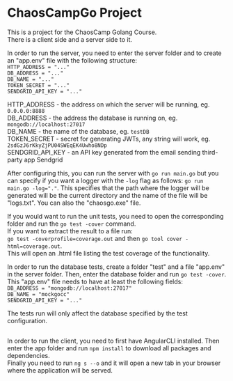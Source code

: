 # ChaosCampGo Project

This is a project for the ChaosCamp Golang Course.\
There is a client side and a server side to it. <br/>

In order to run the server, you need to enter the server folder and to create an "app.env" file with the following structure:\
`HTTP_ADDRESS = "..."`\
`DB_ADDRESS = "..."`\
`DB_NAME = "..."`\
`TOKEN_SECRET = "..."`\
`SENDGRID_API_KEY = "..."` <br/>

HTTP_ADDRESS - the address on which the server will be running, eg. `0.0.0.0:8888`\
DB_ADDRESS - the address the database is running on, eg. `mongodb://localhost:27017`\
DB_NAME - the name of the database, eg. `testDB`\
TOKEN_SECRET - secret for generating JWTs, any string will work, eg. `2sdGzJ6rKkyZjPU04SWEqEK4Uwho8NDp`\
SENDGRID_API_KEY - an API key generated from the email sending third-party app Sendgrid <br/>

After configuring this, you can run the server with `go run main.go` but you can specify if you want a logger with the `-log` flag as follows: `go run main.go -log="."`. This specifies that the path where the logger will be generated will be the current directory and the name of the file will be "logs.txt". You can also the "chaosgo.exe" file. <br/>

If you would want to run the unit tests, you need to open the corresponding folder and run the `go test -cover` command.\
If you want to extract the result to a file run:\
`go test -coverprofile=coverage.out` and then `go tool cover -html=coverage.out`.\
This will open an .html file listing the test coverage of the functionality. <br/>

In order to run the database tests, create a folder "test" and a file "app.env" in the server folder. Then, enter the database folder and run `go test -cover`. This "app.env" file needs to have at least the following fields:\
`DB_ADDRESS = "mongodb://localhost:27017"`\
`DB_NAME = "mockgocc"`\
`SENDGRID_API_KEY = "..."` <br/>

The tests run will only affect the database specified by the test configuration. <br/>

##

In order to run the client, you need to first have AngularCLI installed. Then enter the app folder and run `npm install` to download all packages and dependencies.\
Finally you need to run `ng s --o` and it will open a new tab in your browser where the application will be served.
